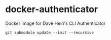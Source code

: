 # docker-authenticator
Docker image for Dave Hein's CLI Authenticator


``
git submodule update --init --recursive
``

